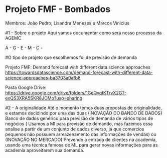 # Projeto FMF - Bombados

Membros: João Pedro, Lisandra Menezes e Marcos Vinicius

#1 - Sobre o projeto
Aqui vamos documentar como será nosso processo da AGEMC

A -
G -
E -
M -
C -

#O tipo de projeto que escolhemos foi de previsão de demanda

Projeto FMF:
Demand forecast with different data science approaches
https://towardsdatascience.com/demand-forecast-with-different-data-science-approaches-ba3703a0afb6

Pasta Google Drive:
https://drive.google.com/drive/folders/1GeQvqtKTrvX2GT-exQS3XRA5SKR8JOMo?usp=sharing

#2 - A originalidade
Até o momento temos duas propostas de originalidade, e estamos decidindo por uma das duas
(INOVAÇÃO DO BANDO DE DADOS) Banco de dados genérico para previsão de demanda de vários tipos de negócios ( Usamos a Ml para previsão de demando, mas fazemos essa analise a partir de um conjunto de dados diverso, já que comercios pequenos não possuem armazenamento das informações de vendas)
ou
(INOVAÇÃO NO MERCADO) Prevendo a entrada de clientes na academia, usando uma técnica famosa de ML para gerar novas informações para as academia aproveitarem sua demanda. 

